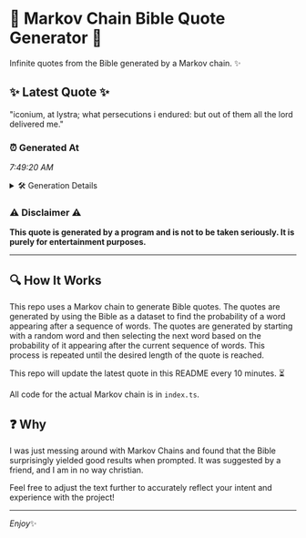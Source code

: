 # 📖 Markov Chain Bible Quote Generator 📖

Infinite quotes from the Bible generated by a Markov chain. ✨

## ✨ Latest Quote ✨
"iconium, at lystra; what persecutions i endured: but out of them all the lord delivered me."

### ⏰ Generated At
*7:49:20 AM*

<details>
    <summary>🛠️ Generation Details</summary>
    <p>
        <strong>🌱 Seed:</strong> iconium,<br>
        <strong>🔄 Iterations:</strong> 15<br>
        <strong>📜 Context History:</strong><br>[ iconium, ]: at<br>[ iconium,, at ]: lystra;<br>[ iconium,, at, lystra; ]: what<br>[ iconium,, at, lystra;, what ]: persecutions<br>[ iconium,, at, lystra;, what, persecutions ]: i<br>[ iconium,, at, lystra;, what, persecutions, i ]: endured:<br>[ at, lystra;, what, persecutions, i, endured: ]: but<br>[ lystra;, what, persecutions, i, endured:, but ]: out<br>[ what, persecutions, i, endured:, but, out ]: of<br>[ persecutions, i, endured:, but, out, of ]: them<br>[ i, endured:, but, out, of, them ]: all<br>[ endured:, but, out, of, them, all ]: the<br>[ but, out, of, them, all, the ]: lord<br>[ out, of, them, all, the, lord ]: delivered<br>[ of, them, all, the, lord, delivered ]: me.<br>
    </p>
</details>

### ⚠️ Disclaimer ⚠️
**This quote is generated by a program and is not to be taken seriously. It is purely for entertainment purposes.**

---

## 🔍 How It Works

This repo uses a Markov chain to generate Bible quotes. The quotes are generated by using the Bible as a dataset to find the probability of a word appearing after a sequence of words. The quotes are generated by starting with a random word and then selecting the next word based on the probability of it appearing after the current sequence of words. This process is repeated until the desired length of the quote is reached.

This repo will update the latest quote in this README every 10 minutes. ⏳

All code for the actual Markov chain is in `index.ts`.

## ❓ Why

I was just messing around with Markov Chains and found that the Bible surprisingly yielded good results when prompted. 
It was suggested by a friend, and I am in no way christian.

Feel free to adjust the text further to accurately reflect your intent and experience with the project!

---

*Enjoy*✨
